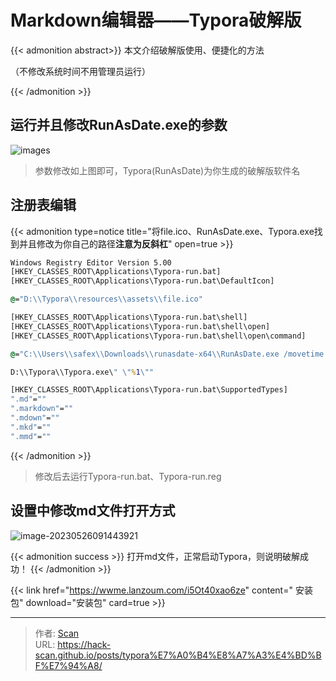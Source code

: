 # Markdown编辑器——Typora破解版

<!--more-->

{{< admonition abstract>}}
本文介绍破解版使用、便捷化的方法                       

（不修改系统时间不用管理员运行）        

{{< /admonition >}}

## 运行并且修改RunAsDate.exe的参数

![images](https://fastly.jsdelivr.net/gh/hack-scan/Blog-pic/posts/202305260819092.png)


>参数修改如上图即可，Typora(RunAsDate)为你生成的破解版软件名




## 注册表编辑
{{< admonition type=notice title="将file.ico、RunAsDate.exe、Typora.exe找到并且修改为你自己的路径**注意为反斜杠**" open=true >}}
```bat title="This is a tip" open=false
Windows Registry Editor Version 5.00
[HKEY_CLASSES_ROOT\Applications\Typora-run.bat]
[HKEY_CLASSES_ROOT\Applications\Typora-run.bat\DefaultIcon]

@="D:\\Typora\\resources\\assets\\file.ico"

[HKEY_CLASSES_ROOT\Applications\Typora-run.bat\shell]
[HKEY_CLASSES_ROOT\Applications\Typora-run.bat\shell\open]
[HKEY_CLASSES_ROOT\Applications\Typora-run.bat\shell\open\command]

@="C:\\Users\\safex\\Downloads\\runasdate-x64\\RunAsDate.exe /movetime 13\\02\\2020 00:00:00 \"

D:\\Typora\\Typora.exe\" \"%1\""

[HKEY_CLASSES_ROOT\Applications\Typora-run.bat\SupportedTypes]
".md"=""
".markdown"=""
".mdown"=""
".mkd"=""
".mmd"=""
```
{{< /admonition >}}

> 修改后去运行Typora-run.bat、Typora-run.reg

## 设置中修改md文件打开方式

![image-20230526091443921](https://fastly.jsdelivr.net/gh/hack-scan/Blog-pic/posts/202305260914983.png)

{{< admonition success >}}
打开md文件，正常启动Typora，则说明破解成功！
{{< /admonition >}}

{{< link href="https://wwme.lanzoum.com/i5Ot40xao6ze" content=" 安装包" download="安装包" card=true >}}

---

> 作者: [Scan](https://www.scan.work/)  
> URL: https://hack-scan.github.io/posts/typora%E7%A0%B4%E8%A7%A3%E4%BD%BF%E7%94%A8/  

